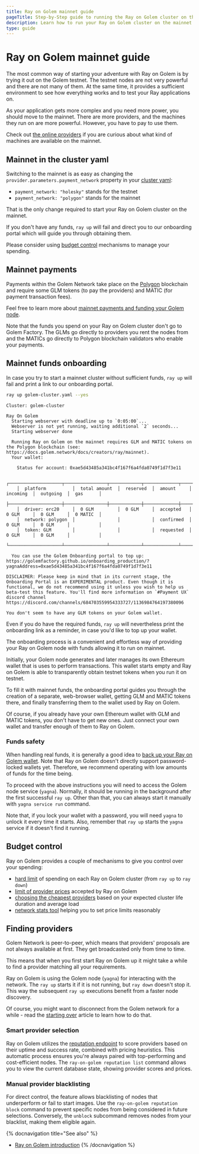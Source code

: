 ```yaml
---
title: Ray on Golem mainnet guide 
pageTitle: Step-by-Step guide to running the Ray on Golem cluster on the mainnet 
description: Learn how to run your Ray on Golem cluster on the mainnet 
type: guide 
---
```


# Ray on Golem mainnet guide

The most common way of starting your adventure with Ray on Golem is by trying it out on the Golem testnet.
The testnet nodes are not very powerful and there are not many of them. 
At the same time, it provides a sufficient environment to see how everything works and to test your Ray applications on.

As your application gets more complex and you need more power, you should move to the mainnet. There are more providers, and the machines they run on are more powerful. However, you have to pay to use them.

Check out [the online providers](https://stats.golem.network/network/providers/online) if you are curious about what kind of machines are available on the mainnet.

## Mainnet in the cluster yaml

Switching to the mainnet is as easy as changing the `provider.parameters.payment_network` property in your [cluster yaml](/docs/creators/ray/cluster-yaml):
- `payment_network: "holesky"` stands for the testnet
- `payment_network: "polygon"` stands for the mainnet

That is the only change required to start your Ray on Golem cluster on the mainnet.

If you don't have any funds, `ray up` will fail and direct you to our onboarding portal which will guide you through obtaining them.

Please consider using [budget control](#budget-control) mechanisms to manage your spending.

## Mainnet payments

Payments within the Golem Network take place on the [Polygon](https://polygon.technology) blockchain and require some GLM tokens (to pay the providers) and MATIC (for payment transaction fees).

Feel free to learn more about [mainnet payments and funding your Golem node](/docs/creators/javascript/guides/switching-to-mainnet).

Note that the funds you spend on your Ray on Golem cluster don't go to Golem Factory. The GLMs go directly to providers you rent the nodes from and the MATICs go directly to Polygon blockchain validators who enable your payments.

## Mainnet funds onboarding

In case you try to start a mainnet cluster without sufficient funds, `ray up` will fail and print a link to our onboarding portal.

```bash
ray up golem-cluster.yaml --yes
```
```
Cluster: golem-cluster

Ray On Golem
  Starting webserver with deadline up to `0:05:00`...
  Webserver is not yet running, waiting additional `2` seconds...
  Starting webserver done

  Running Ray on Golem on the mainnet requires GLM and MATIC tokens on the Polygon blockchain (see: https://docs.golem.network/docs/creators/ray/mainnet).
  Your wallet:
    
    Status for account: 0xae5d43485a341bc4f167f6a4fda0749f1d7f3e11
    
    ┌────────────────────┬────────────────┬────────────┬─────────────┬────────────┬────────────┬───────────┐
    │  platform          │  total amount  │  reserved  │  amount     │  incoming  │  outgoing  │  gas      │
    ├────────────────────┼────────────────┼────────────┼─────────────┼────────────┼────────────┼───────────┤
    │  driver: erc20     │  0 GLM         │  0 GLM     │  accepted   │  0 GLM     │  0 GLM     │  0 MATIC  │
    │  network: polygon  │                │            │  confirmed  │  0 GLM     │  0 GLM     │           │
    │  token: GLM        │                │            │  requested  │  0 GLM     │  0 GLM     │           │
    └────────────────────┴────────────────┴────────────┴─────────────┴────────────┴────────────┴───────────┘
  
  You can use the Golem Onboarding portal to top up: https://golemfactory.github.io/onboarding_production/?yagnaAddress=0xae5d43485a341bc4f167f6a4fda0749f1d7f3e11

DISCLAIMER: Please keep in mind that in its current stage, the Onboarding Portal is an EXPERIMENTAL product. Even though it is functional, we do not recommend using it unless you wish to help us beta-test this feature. You'll find more information on `#Payment UX` discord channel https://discord.com/channels/684703559954333727/1136984764197380096

You don't seem to have any GLM tokens on your Golem wallet.

```

Even if you do have the required funds, `ray up` will nevertheless print the onboarding link as a reminder, in case you'd like to top up your wallet.

The onboarding process is a convenient and effortless way of providing your Ray on Golem node with funds allowing it to run on mainnet.

Initially, your Golem node generates and later manages its own Ethereum wallet that is uses to perform transactions. This wallet starts empty and Ray on Golem is able to transparently obtain testnet tokens when you run it on testnet. 

To fill it with mainnet funds, the onboarding portal guides you through the creation of a separate, web-browser wallet, getting GLM and MATIC tokens there, and finally transferring them to the wallet used by Ray on Golem.

Of course, if you already have your own Ethereum wallet with GLM and MATIC tokens, you don't have to get new ones. Just connect your own wallet and transfer enough of them to Ray on Golem. 

### Funds safety

When handling real funds, it is generally a good idea to [back up your Ray on Golem wallet](/docs/providers/wallet/backup). 
Note that Ray on Golem doesn't directly support password-locked wallets yet. Therefore, we recommend operating with low amounts of funds for the time being.

To proceed with the above instructions you will need to access the Golem node service (`yagna`). 
Normally, it should be running in the background after the first successful `ray up`. Other than that, you can always start it manually with `yagna service run` command.

Note that, if you lock your wallet with a password, you will need `yagna` to unlock it every time it starts. Also, remember that `ray up` starts the `yagna` service if it doesn't find it running.

## Budget control

Ray on Golem provides a couple of mechanisms to give you control over your spending:
- [hard limit](/docs/creators/ray/cluster-yaml#spending-hard-limit) of spending on each Ray on Golem cluster (from `ray up` to `ray down`)
- [limit of provider prices](/docs/creators/ray/cluster-yaml#maximum-provider-prices) accepted by Ray on Golem
- [choosing the cheapest providers](/docs/creators/ray/cluster-yaml#choosing-the-cheapest-providers-maximum-expected-usage-cost) based on your expected cluster life duration and average load
- [network stats tool](/docs/creators/ray/ray-on-golem-cli#network-stats) helping you to set price limits reasonably


## Finding providers

Golem Network is peer-to-peer, which means that providers' proposals are not always available at first. They get broadcasted only from time to time.

This means that when you first start Ray on Golem up it might take a while to find a provider matching all your requirements.

Ray on Golem is using the Golem node (`yagna`) for interacting with the network.
The `ray up` starts it if it is not running, but `ray down` doesn't stop it. 
This way the subsequent `ray up` executions benefit from a faster node discovery.

Of course, you might want to disconnect from the Golem network for a while - read the [starting over](/docs/creators/ray/troubleshooting#starting-over-with-a-clean-slate) article to learn how to do that.

### Smart provider selection 

Ray on Golem utilizes the [reputation endpoint](https://blog.golem.network/introducing-golem-networks-reputation-system/) 
to score providers based on their uptime and success rate, 
combined with pricing heuristics. This automatic process ensures you're always paired with top-performing 
and cost-efficient nodes. The `ray-on-golem reputation list` command allows you 
to view the current database state, showing provider scores and prices.

### Manual provider blacklisting

For direct control, the feature allows blacklisting of nodes that underperform or fail to start images. 
Use the `ray-on-golem reputation block` command to prevent specific nodes from being considered in future selections. 
Conversely, the `unblock` subcommand removes nodes from your blacklist, making them eligible again.

{% docnavigation title="See also" %}
- [Ray on Golem introduction](/docs/creators/ray)
{% /docnavigation %}
